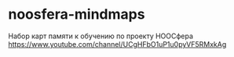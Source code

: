 # noosfera-mindmaps
Набор карт памяти к обучению по проекту НООСфера https://www.youtube.com/channel/UCgHFbO1uP1u0pyVF5RMxkAg
